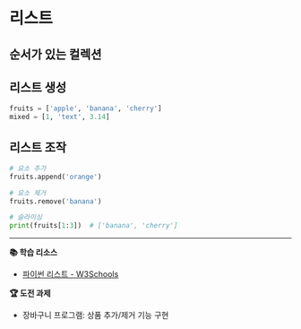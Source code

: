 # 리스트
## 순서가 있는 컬렉션

## 리스트 생성
```python
fruits = ['apple', 'banana', 'cherry']
mixed = [1, 'text', 3.14]
```

## 리스트 조작
```python
# 요소 추가
fruits.append('orange')

# 요소 제거
fruits.remove('banana')

# 슬라이싱
print(fruits[1:3])  # ['banana', 'cherry']
```

---
**📚 학습 리소스**
- [파이썬 리스트 - W3Schools](https://www.w3schools.com/python/python_lists.asp)

**🏆 도전 과제**
- 장바구니 프로그램: 상품 추가/제거 기능 구현 